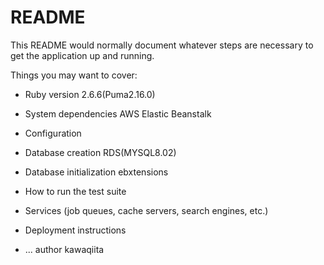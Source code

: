 # README

This README would normally document whatever steps are necessary to get the
application up and running.

Things you may want to cover:

- Ruby version
  2.6.6(Puma2.16.0)
- System dependencies
AWS Elastic Beanstalk 
- Configuration

- Database creation
RDS(MYSQL8.02)
- Database initialization
ebxtensions
- How to run the test suite

- Services (job queues, cache servers, search engines, etc.)

- Deployment instructions

- ...
author
kawaqiita
